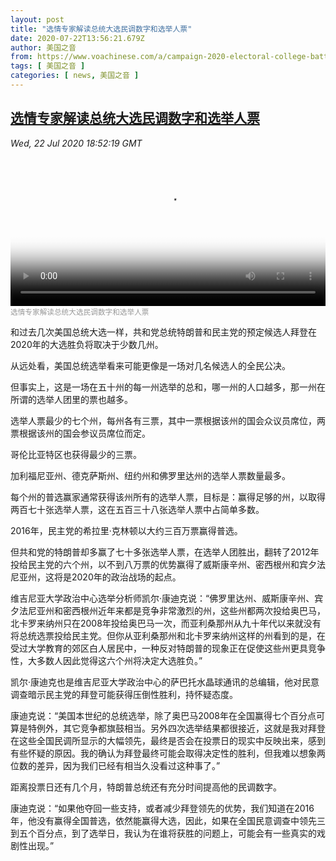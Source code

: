 ```yaml
---
layout: post
title: "选情专家解读总统大选民调数字和选举人票"
date: 2020-07-22T13:56:21.679Z
author: 美国之音
from: https://www.voachinese.com/a/campaign-2020-electoral-college-battleground-20200722/5513323.html
tags: [ 美国之音 ]
categories: [ news, 美国之音 ]
---
```

<!--1595454083000-->
[选情专家解读总统大选民调数字和选举人票](https://www.voachinese.com/a/campaign-2020-electoral-college-battleground-20200722/5513323.html)
------

<div>
<div><i>Wed, 22 Jul 2020 18:52:19 GMT</i></div><video poster="https://images.weserv.nl?url=gdb.voanews.com/a4c1253f-a8e9-4995-8385-4f008dd05af7_tv_r1_s_w900.jpg" src="https://av.voanews.com/Videoroot/Pangeavideo/2020/07/a/a4/a4c1253f-a8e9-4995-8385-4f008dd05af7_240p.mp4" style="width:100%" controls></video><div><small style="color: #999;">选情专家解读总统大选民调数字和选举人票</small></div><p>和过去几次美国总统大选一样，共和党总统特朗普和民主党的预定候选人拜登在2020年的大选胜负将取决于少数几州。</p><p>从远处看，美国总统选举看来可能更像是一场对几名候选人的全民公决。</p><p>但事实上，这是一场在五十州的每一州选举的总和，哪一州的人口越多，那一州在所谓的选举人团里的票也越多。</p><p>选举人票最少的七个州，每州各有三票，其中一票根据该州的国会众议员席位，两票根据该州的国会参议员席位而定。</p><p>哥伦比亚特区也获得最少的三票。</p><p>加利福尼亚州、德克萨斯州、纽约州和佛罗里达州的选举人票数量最多。</p><p>每个州的普选赢家通常获得该州所有的选举人票，目标是：赢得足够的州，以取得两百七十张选举人票，这在五百三十八张选举人票中占简单多数。</p><p>2016年，民主党的希拉里·克林顿以大约三百万票赢得普选。</p><p>但共和党的特朗普却多赢了七十多张选举人票，在选举人团胜出，翻转了2012年投给民主党的六个州，以不到八万票的优势赢得了威斯康辛州、密西根州和宾夕法尼亚州，这将是2020年的政治战场的起点。</p><p>维吉尼亚大学政治中心选举分析师凯尔·康迪克说：“佛罗里达州、威斯康辛州、宾夕法尼亚州和密西根州近年来都是竞争非常激烈的州，这些州都两次投给奥巴马，北卡罗来纳州只在2008年投给奥巴马一次，而亚利桑那州从九十年代以来就没有将总统选票投给民主党。但你从亚利桑那州和北卡罗来纳州这样的州看到的是，在受过大学教育的郊区白人居民中，一种反对特朗普的现象正在促使这些州更具竞争性，大多数人因此觉得这六个州将决定大选胜负。”</p><p>凯尔·康迪克也是维吉尼亚大学政治中心的萨巴托水晶球通讯的总编辑，他对民意调查暗示民主党的拜登可能获得压倒性胜利，持怀疑态度。</p><p>康迪克说：“美国本世纪的总统选举，除了奥巴马2008年在全国赢得七个百分点可算是特例外，其它竞争都旗鼓相当。另外四次选举结果都很接近，这就是我对拜登在这些全国民调所显示的大幅领先，最终是否会在投票日的现实中反映出来，感到有些怀疑的原因。我的确认为拜登最终可能会取得决定性的胜利，但我难以想象两位数的差异，因为我们已经有相当久没看过这种事了。”</p><p>距离投票日还有几个月，特朗普总统还有充分时间提高他的民调数字。</p><p>康迪克说：“如果他夺回一些支持，或者减少拜登领先的优势，我们知道在2016年，他没有赢得全国普选，依然能赢得大选，因此，如果在全国民意调查中领先三到五个百分点，到了选举日，我认为在谁将获胜的问题上，可能会有一些真实的戏剧性出现。”</p>
</div>

